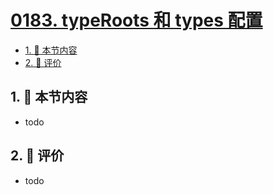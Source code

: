 # [0183. typeRoots 和 types 配置](https://github.com/tnotesjs/TNotes.typescript/tree/main/notes/0183.%20typeRoots%20%E5%92%8C%20types%20%E9%85%8D%E7%BD%AE)

<!-- region:toc -->

- [1. 🎯 本节内容](#1--本节内容)
- [2. 🫧 评价](#2--评价)

<!-- endregion:toc -->

## 1. 🎯 本节内容

- todo

## 2. 🫧 评价

- todo
